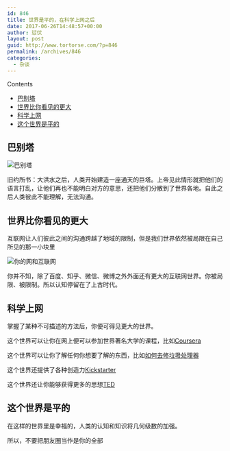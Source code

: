 ```yaml
---
id: 846
title: 世界是平的，在科学上网之后
date: 2017-06-26T14:48:57+00:00
author: 愆伏
layout: post
guid: http://www.tortorse.com/?p=846
permalink: /archives/846
categories:
  - 杂谈
---
```

<div id="toc_container" class="no_bullets">
  <p class="toc_title">
    Contents
  </p>
  
  <ul class="toc_list">
    <li>
      <a href="#i">巴别塔</a>
    </li>
    <li>
      <a href="#i-2">世界比你看见的更大</a>
    </li>
    <li>
      <a href="#i-3">科学上网</a>
    </li>
    <li>
      <a href="#i-4">这个世界是平的</a>
    </li>
  </ul>
</div>

## <span id="i">巴别塔</span>

![巴别塔](http://www.tortorse.com/wp-content/uploads/2017/06/Confusion_of_Tongues.png)

旧约所书：大洪水之后，人类开始建造一座通天的巨塔。上帝见此情形就把他们的语言打乱，让他们再也不能明白对方的意思，还把他们分散到了世界各地。自此之后人类彼此不能理解，无法沟通。

## <span id="i-2">世界比你看见的更大</span>

互联网让人们彼此之间的沟通跨越了地域的限制，但是我们世界依然被局限在自己所见的那一小块里

![你的网和互联网](http://www.tortorse.com/wp-content/uploads/2017/06/2657105198-1006x1024.png)

你并不知，除了百度、知乎、微信、微博之外外面还有更大的互联网世界。你被局限、被限制。所以认知停留在了上古时代。

## <span id="i-3">科学上网</span>

掌握了某种不可描述的方法后，你便可得见更大的世界。
  
这个世界可以让你在网上便可以参加世界著名大学的课程，比如[Coursera](http://coursera.com/)
  
这个世界可以让你了解任何你想要了解的东西，比如[如何去修垃圾处理器](https://www.youtube.com/watch?v=J0OByRuoYM0)
  
这个世界还提供了各种创造力[Kickstarter](https://www.kickstarter.com/)
  
这个世界还让你能够获得更多的思想[TED](https://www.ted.com/)

## <span id="i-4">这个世界是平的</span>

在这样的世界里是幸福的，人类的认知和知识将几何级数的加强。
  
所以，不要把朋友圈当作是你的全部